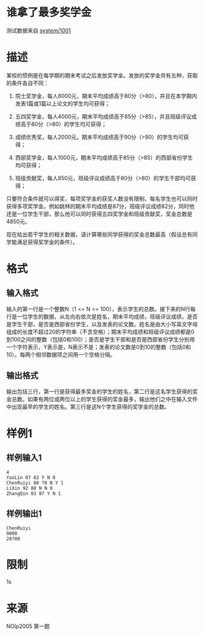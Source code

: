 
# 谁拿了最多奖学金

> 
测试数据来自 [system/1001](/p/1001)


# 描述

某校的惯例是在每学期的期末考试之后发放奖学金。发放的奖学金共有五种，获取的条件各自不同：

1)  院士奖学金，每人8000元，期末平均成绩高于80分（&gt;80），并且在本学期内发表1篇或1篇以上论文的学生均可获得；

2)  五四奖学金，每人4000元，期末平均成绩高于85分（&gt;85），并且班级评议成绩高于80分（&gt;80）的学生均可获得；

3)  成绩优秀奖，每人2000元，期末平均成绩高于90分（&gt;90）的学生均可获得；

4)  西部奖学金，每人1000元，期末平均成绩高于85分（&gt;85）的西部省份学生均可获得；

5)  班级贡献奖，每人850元，班级评议成绩高于80分（&gt;80）的学生干部均可获得；

只要符合条件就可以得奖，每项奖学金的获奖人数没有限制，每名学生也可以同时获得多项奖学金。例如姚林的期末平均成绩是87分，班级评议成绩82分，同时他还是一位学生干部，那么他可以同时获得五四奖学金和班级贡献奖，奖金总数是4850元。

现在给出若干学生的相关数据，请计算哪些同学获得的奖金总数最高（假设总有同学能满足获得奖学金的条件）。

# 格式

## 输入格式

输入的第一行是一个整数N（1 &lt;= N &lt;= 100），表示学生的总数。接下来的N行每行是一位学生的数据，从左向右依次是姓名，期末平均成绩，班级评议成绩，是否是学生干部，是否是西部省份学生，以及发表的论文数。姓名是由大小写英文字母组成的长度不超过20的字符串（不含空格）；期末平均成绩和班级评议成绩都是0到100之间的整数（包括0和100）；是否是学生干部和是否是西部省份学生分别用一个字符表示，Y表示是，N表示不是；发表的论文数是0到10的整数（包括0和10）。每两个相邻数据项之间用一个空格分隔。

## 输出格式

输出包括三行，第一行是获得最多奖金的学生的姓名，第二行是这名学生获得的奖金总数。如果有两位或两位以上的学生获得的奖金最多，输出他们之中在输入文件中出现最早的学生的姓名。第三行是这N个学生获得的奖学金的总数。

# 样例1

## 样例输入1

```
4
YaoLin 87 82 Y N 0
ChenRuiyi 88 78 N Y 1
LiXin 92 88 N N 0
ZhangQin 83 87 Y N 1

```

## 样例输出1

```
ChenRuiyi
9000
28700

```

# 限制

1s

# 来源

NOIp2005 第一题
